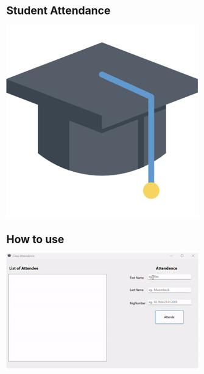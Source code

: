 # Student Attendance

![icon image](/assets/android-chrome-512x512.png)

# How to use

![gif showing how to use students attendance](</assets/ClassAttendanceintroVideo-ezgif.com-video-to-gif-converter(1).gif>)
